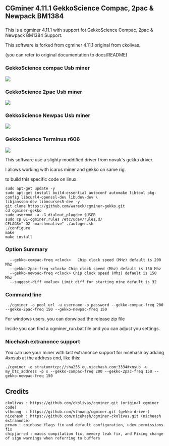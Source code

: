 ### ############################################################
##  CGminer 4.11.1 GekkoScience Compac, 2pac & Newpack BM1384 #
### ############################################################

This is a cgminer 4.11.1 with support fot GekkoScience Compac, 2pac & Newpack BM1384 Support.

This software is forked from cgminer 4.11.1 original from ckolivas.

(you can refer to original documentation to docs/README)

### GekkoScience compac Usb miner ##

![](https://raw.githubusercontent.com/wareck/cgminer-gekko/master/docs/gekko.jpg)

### GekkoScience 2pac Usb miner ##

![](https://raw.githubusercontent.com/wareck/cgminer-gekko/master/docs/2pac.jpg)

### GekkoScience Newpac Usb miner ##

![](https://raw.githubusercontent.com/wareck/cgminer-gekko/master/docs/newpac.jpg)

### GekkoScience Terminus r606 ##

![](https://raw.githubusercontent.com/wareck/cgminer-gekko/master/docs/terminus.jpg)

This software use a slighty moddified driver from novak's gekko driver.

I allows working with icarus miner and gekko on same rig.

to build this specific code on linux:

	sudo apt-get update -y
	sudo apt-get install build-essential autoconf automake libtool pkg-config libcurl4-openssl-dev libudev-dev \
	libjansson-dev libncurses5-dev -y
	git clone https://github.com/wareck/cgminer-gekko.git
	cd cgminer-gekko
	sudo usermod -a -G dialout,plugdev $USER
	sudo cp 01-cgminer.rules /etc/udev/rules.d/
	CFLAGS="-O2 -march=native" ./autogen.sh
	./configure
	make
	make install

### Option Summary ###

```
  --gekko-compac-freq <clock>   Chip clock speed (MHz) default is 200 Mhz
  --gekko-2pac-freq <clock> Chip clock speed (Mhz) default is 150 Mhz 
  --gekko-newpac-freq <clock> Chip clock speed (Mhz) default is 150 Mhz
  --suggest-diff <value> Limit diff for starting mine default is 32
```

### Command line ###

```
 ./cgminer -o pool_url -u username -p password --gekko-compac-freq 200 --gekko-2pac-freq 150 --gekko-newpac-freq 150
```

For windows users, you can donwload the release zip file

Inside you can find a cgminer_run.bat file and you can adjust you settings.

### Nicehash extranonce support ##

You can use your miner with last extranonce support for nicehash by adding #xnsub at the address end, like this:

	./cgminer -o stratum+tcp://sha256.eu.nicehash.com:3334#xnsub -u my_btc_address -p x --gekko-compac-freq 200 --gekko-2pac-freq 150 --gekko-newpac-freq 150
	
## Credits
```
ckolivas : https://github.com/ckolivas/cgminer.git (original cgminer code)
vthoang  : https://github.com/vthoang/cgminer.git (gekko driver)
nicehash : https://github.com/nicehash/cgminer-ckolivas.git (nicheash extranonce)
prmam : coinbase flags fix and default configuration, udev permissions fix
chipjarred : macos compilation fix, memory leak fix, and Fixing change of sign warnings when referring to buffers
